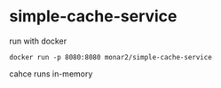 # simple-cache-service

run with docker

```
docker run -p 8080:8080 monar2/simple-cache-service 
```

cahce runs in-memory